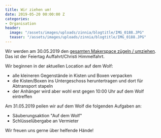 ```yaml
---
title: Wir ziehen um!
date: 2019-05-20 00:00:00 Z
categories:
- Organisation
header:
  image: "/assets/images/uploads/zinnia/blogtitle/IMG_0188.JPG"
  teaser: "/assets/images/uploads/zinnia/blogtitle/IMG_0188.JPG"
---
```


Wir werden am 30.05.2019 den [gesamten Makerspace zügeln / umziehen](https://wiki.starship-factory.ch/Projekte/Zuegeltermin_Auffahrt_2019/). Das ist der Feiertag Auffahrt/Christi Himmelfahrt.

Wir beginnen in der aktuellen Location auf dem Wolf:

- alle kleineren Gegenstände in Kisten und Boxen verpacken
- die Kisten/Boxen ins Untergeschoss heruntertragen und dort für Abtransport stapeln
- der Anhänger wird aber wohl erst gegen 10:00 Uhr auf dem Wolf eintreffen

Am 31.05.2019 peilen wir auf dem Wolf die folgenden Aufgaben an:

- Säuberungsaktion "Auf dem Wolf"
- Schlüsselübergabe an Vermieter

Wir freuen uns gerne über helfende Hände!
